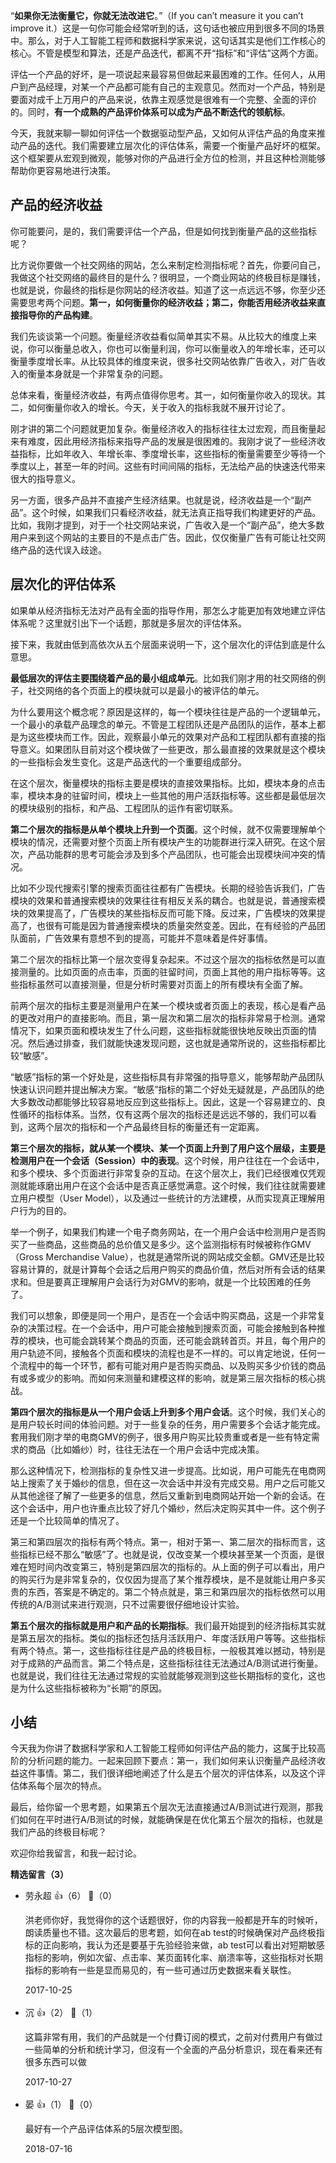 “**如果你无法衡量它，你就无法改进它**。”（If you can’t measure it you can’t improve it.）这是一句你可能会经常听到的话，这句话也被应用到很多不同的场景中。那么，对于人工智能工程师和数据科学家来说，这句话其实是他们工作核心的核心。不管是模型和算法，还是产品迭代，都离不开“指标”和“评估”这两个方面。

评估一个产品的好坏，是一项说起来最容易但做起来最困难的工作。任何人，从用户到产品经理，对某一个产品都可能有自己的主观意见。然而对一个产品，特别是要面对成千上万用户的产品来说，依靠主观感觉是很难有一个完整、全面的评价的。同时，**有一个成熟的产品评价体系可以成为产品不断迭代的领航标**。

今天，我就来聊一聊如何评估一个数据驱动型产品，又如何从评估产品的角度来推动产品的迭代。我们需要建立层次化的评估体系，需要一个衡量产品好坏的框架。这个框架要从宏观到微观，能够对你的产品进行全方位的检测，并且这种检测能够帮助你更容易地进行决策。

## 产品的经济收益

你可能要问，是的，我们需要评估一个产品，但是如何找到衡量产品的这些指标呢？

比方说你要做一个社交网络的网站，怎么来制定检测指标呢？首先，你要问自己，我做这个社交网络的最终目的是什么？很明显，一个商业网站的终极目标是赚钱，也就是说，你最终的指标是你网站的经济收益。知道了这一点远远不够，你至少还需要思考两个问题。**第一，如何衡量你的经济收益；第二，你能否用经济收益来直接指导你的产品构建**。

我们先谈谈第一个问题。衡量经济收益看似简单其实不易。从比较大的维度上来说，你可以衡量总收入，你也可以衡量利润，你可以衡量收入的年增长率，还可以衡量季度增长率。从比较具体的维度来说，很多社交网站依靠广告收入，对广告收入的衡量本身就是一个非常复杂的问题。

总体来看，衡量经济收益，有两点值得你思考。其一，如何衡量你收入的现状。其二，如何衡量你收入的增长。今天，关于收入的指标我就不展开讨论了。

刚才讲的第二个问题就更加复杂。衡量经济收入的指标往往太过宏观，而且衡量起来有难度，因此用经济指标来指导产品的发展是很困难的。我刚才说了一些经济收益指标，比如年收入、年增长率、季度增长率，这些指标的衡量需要至少等待一个季度以上，甚至一年的时间。这些有时间间隔的指标，无法给产品的快速迭代带来很大的指导意义。

另一方面，很多产品并不直接产生经济结果。也就是说，经济收益是一个“副产品”。这个时候，如果我们只看经济收益，就无法真正指导我们构建更好的产品。比如，我刚才提到，对于一个社交网站来说，广告收入是一个“副产品”，绝大多数用户来到这个网站的主要目的不是点击广告。因此，仅仅衡量广告有可能让社交网络产品的迭代误入歧途。

## 层次化的评估体系

如果单从经济指标无法对产品有全面的指导作用，那怎么才能更加有效地建立评估体系呢？这里就引出下一个话题，那就是多层次的评估体系。

接下来，我就由低到高依次从五个层面来说明一下，这个层次化的评估到底是什么意思。

**最低层次的评估主要围绕着产品的最小组成单元**。比如我们刚才用的社交网络的例子，社交网络的各个页面上的模块就可以是最小的被评估的单元。

为什么要用这个概念呢？原因是这样的，每一个模块往往是产品的一个逻辑单元，一个最小的承载产品理念的单元。不管是工程团队还是产品团队的运作，基本上都是为这些模块而工作。因此，观察最小单元的效果对产品和工程团队都有直接的指导意义。如果团队目前对这个模块做了一些更改，那么最直接的效果就是这个模块的一些指标会发生变化。这是产品迭代的一个重要组成部分。

在这个层次，衡量模块的指标主要是模块的直接效果指标。比如，模块本身的点击率，模块本身的驻留时间，模块上一些其他的用户活跃指标等。这些都是最低层次的模块级别的指标，和产品、工程团队的运作有密切联系。

**第二个层次的指标是从单个模块上升到一个页面**。这个时候，就不仅需要理解单个模块的情况，还需要对整个页面上所有模块产生的功能群进行深入研究。在这个层次，产品功能群的思考可能会涉及到多个产品团队，也可能会出现模块间冲突的情况。

比如不少现代搜索引擎的搜索页面往往都有广告模块。长期的经验告诉我们，广告模块的效果和普通搜索模块的效果往往有相反关系的耦合。也就是说，普通搜索模块的效果提高了，广告模块的某些指标反而可能下降。反过来，广告模块的效果提高了，也很有可能是因为普通搜索模块的质量突然变差。因此，在有经验的产品团队面前，广告效果有意想不到的提高，可能并不意味着是件好事情。

第二个层次的指标比第一个层次变得复杂起来。不过这个层次的指标依然是可以直接测量的。比如页面的点击率，页面的驻留时间，页面上其他的用户指标等等。这些指标虽然可以直接测量，但是分析时需要对页面上的所有模块有全面了解。

前两个层次的指标主要是测量用户在某一个模块或者页面上的表现，核心是看产品的更改对用户的直接影响。而且，第一层次和第二层次的指标非常易于检测。通常情况下，如果页面和模块发生了什么问题，这些指标就能很快地反映出页面的情况。然后通过排查，我们就能快速发现问题，这也就是通常所说的，这些指标都比较“敏感”。

“敏感”指标的第一个好处是，这些指标具有非常强的指导意义，能够帮助产品团队快速认识问题并提出解决方案。“敏感”指标的第二个好处无疑就是，产品团队的绝大多数改动都能够比较容易地反应到这些指标上。因此，这是一个容易建立的、良性循环的指标体系。当然，仅有这两个层次的指标还是远远不够的，我们可以看到，这两个层次的指标和一个产品最终目标的衡量还有一定距离。

**第三个层次的指标，就从某一个模块、某一个页面上升到了用户这个层级，主要是检测用户在一个会话（Session）中的表现**。这个时候，用户往往在一个会话中，和多个模块、多个页面进行非常复杂的互动。在这个层次上，我们已经很难仅凭观测就能琢磨出用户在这个会话中是否真正感觉满意。这个时候，我们往往就需要建立用户模型（User Model），以及通过一些统计的方法建模，从而实现真正理解用户行为的目的。

举一个例子，如果我们构建一个电子商务网站，在一个用户会话中检测用户是否购买了一些商品，这些商品的总价值又是多少。这个监测指标有时候被称作GMV（Gross Merchandise Value），也就是通常所说的网站成交金额。GMV还是比较容易计算的，就是计算每个会话之后用户购买的商品价值，然后对所有会话的结果求和。但是要真正理解用户会话行为对GMV的影响，就是一个比较困难的任务了。

我们可以想象，即便是同一个用户，是否在一个会话中购买商品，这是一个非常复杂的决策过程。在一个会话中，用户可能会接触到搜索页面，可能会接触到各种推荐的模块，也可能会跳转某个商品的页面，还可能会跳转首页。并且，每个用户的用户轨迹不同，接触各个页面和模块的流程也是不一样的。可以肯定地说，任何一个流程中的每一个环节，都有可能对用户是否购买商品、以及购买多少价钱的商品有或多或少的影响。而如何来测量和建模这样的影响，就是第三层次指标的核心挑战。

**第四个层次的指标是从一个用户会话上升到多个用户会话**。这个时候，我们关心的是用户较长时间的体验问题。对于一些复杂的任务，用户需要多个会话才能完成。套用我们刚才举的电商GMV的例子，很多用户购买比较贵重或者是一些有特定需求的商品（比如婚纱）时，往往无法在一个用户会话中完成决策。

那么这种情况下，检测指标的复杂性又进一步提高。比如说，用户可能先在电商网站上搜索了关于婚纱的信息，但在这一次会话中并没有完成交易。用户之后可能又从其他途径了解了一些更多的信息，然后又重新到电商网站开始一个新的会话。在这个会话中，用户也许重点比较了好几个婚纱，然后决定购买其中一件。这个例子还是一个比较简单的情况了。

第三和第四层次的指标有两个特点。第一，相对于第一、第二层次的指标而言，这些指标已经不那么“敏感”了。也就是说，仅改变某一个模块甚至某一个页面，是很难在短时间内改变第三，特别是第四层次的指标的。从上面的例子可以看出，用户的购买行为是非常复杂的，仅仅因为提高了某个推荐模块，是不是就能让用户多买贵的东西，答案是不确定的。第二个特点就是，第三和第四层次的指标依然可以用传统的A/B测试来进行观测，只不过需要很仔细地设计实验。

**第五个层次的指标就是用户和产品的长期指标**。我们最开始提到的经济指标其实就是第五层次的指标。类似的指标还包括月活跃用户、年度活跃用户等等。这些指标有两个特点。第一，这些指标往往是产品的终极目标，一般极其难以撼动，特别是对于成熟的产品而言。第二个特点是，这些指标往往无法通过A/B测试进行衡量。也就是说，我们往往无法通过常规的实验就能够观测到这些长期指标的变化，这也是为什么这些指标被称为“长期”的原因。

## 小结

今天我为你讲了数据科学家和人工智能工程师如何评估产品的能力，这属于比较高阶的分析问题的能力。一起来回顾下要点：第一，我们如何来认识衡量产品经济收益这件事情。第二，我们很详细地阐述了什么是五个层次的评估体系，以及这个评估体系每个层次的特点。

最后，给你留一个思考题，如果第五个层次无法直接通过A/B测试进行观测，那我们如何在平时进行A/B测试的时候，就能确保是在优化第五个层次的指标，也就是我们产品的终极目标呢？

欢迎你给我留言，和我一起讨论。
<div><strong>精选留言（3）</strong></div><ul>
<li><span>劳永超</span> 👍（6） 💬（0）<p>洪老师你好，我觉得你的这个话题很好，你的内容我一般都是开车的时候听，朗读质量也不错。这次最后的思考题，如何在ab test的时候确保对产品终极指标的正向影响，我认为还是要基于先验经验来做，ab test可以看出对短期敏感指标的影响，例如次留、点击率、某页面转化率、崩溃率等，这些指标对长期指标的影响有一些是显而易见的，有一些可通过历史数据来看关联性。</p>2017-10-25</li><br/><li><span>沉</span> 👍（2） 💬（1）<p>这篇非常有用，我们的产品就是一个付費订阅的模式，之前对付费用户有做过一些简单的分析和统计学习，但沒有一个全面的产品分析意识，现在看来还有很多东西可以做</p>2017-10-27</li><br/><li><span>晏</span> 👍（1） 💬（0）<p>最好有一个产品评估体系的5层次模型图。</p>2018-07-16</li><br/>
</ul>